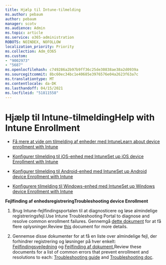 ```yaml
---
title: Hjælp til Intune-tilmelding
ms.author: pebaum
author: pebaum
manager: scotv
ms.audience: Admin
ms.topic: article
ms.service: o365-administration
ROBOTS: NOINDEX, NOFOLLOW
localization_priority: Priority
ms.collection: Adm_O365
ms.custom:
- "9002973"
- "5687"
ms.openlocfilehash: c749286a2b97b9ff36c25de30838ae38a2d0939a
ms.sourcegitcommit: 8bc60ec34bc1e40685e3976576e04a2623f63a7c
ms.translationtype: MT
ms.contentlocale: da-DK
ms.lasthandoff: 04/15/2021
ms.locfileid: "51811558"
---
```

# <a name="help-with-intune-enrollment"></a><span data-ttu-id="d6aad-102">Hjælp til Intune-tilmelding</span><span class="sxs-lookup"><span data-stu-id="d6aad-102">Help with Intune Enrollment</span></span>


- [<span data-ttu-id="d6aad-103">Få mere at vide om tilmelding af enheder med Intune</span><span class="sxs-lookup"><span data-stu-id="d6aad-103">Learn about device enrollment with Intune</span></span>](https://docs.microsoft.com/intune/device-enrollment)

- [<span data-ttu-id="d6aad-104">Konfigurer tilmelding til iOS-enhed med Intune</span><span class="sxs-lookup"><span data-stu-id="d6aad-104">Set up iOS device Enrollment with Intune</span></span>](https://docs.microsoft.com/intune/ios-enroll)

- [<span data-ttu-id="d6aad-105">Konfigurer tilmelding til Android-enhed med Intune</span><span class="sxs-lookup"><span data-stu-id="d6aad-105">Set up Android device Enrollment with Intune</span></span>](https://docs.microsoft.com/intune/android-enroll)

- [<span data-ttu-id="d6aad-106">Konfigurere tilmelding til Windows-enhed med Intune</span><span class="sxs-lookup"><span data-stu-id="d6aad-106">Set up Windows device Enrollment with Intune</span></span>](https://docs.microsoft.com/intune/windows-enroll)

<span data-ttu-id="d6aad-107">**Fejlfinding af enhedsregistrering**</span><span class="sxs-lookup"><span data-stu-id="d6aad-107">**Troubleshooting device Enrollment**</span></span>

1. <span data-ttu-id="d6aad-108">Brug Intune-fejlfindingsportalen til at diagnosticere og løse almindelige registreringsfejl.</span><span class="sxs-lookup"><span data-stu-id="d6aad-108">Use Intune Troubleshooting Portal to diagnose and resolve common enrollment failures.</span></span> <span data-ttu-id="d6aad-109">Gennemgå [dette dokument](https://docs.microsoft.com/intune/help-desk-operators) for at få flere oplysninger.</span><span class="sxs-lookup"><span data-stu-id="d6aad-109">Review [this](https://docs.microsoft.com/intune/help-desk-operators) document for more details.</span></span>

2. <span data-ttu-id="d6aad-110">Gennemse disse dokumenter for at få en liste over almindelige fejl, der forhindrer registrering og løsninger på hver enkelt: [Fejlfindingsvejledning](https://support.microsoft.com/help/4469913/troubleshooting-windows-device-enrollment-problems-in-microsoft-intune) og [Fejlfinding af dokument.](https://docs.microsoft.com/intune/troubleshoot-device-enrollment-in-intune)</span><span class="sxs-lookup"><span data-stu-id="d6aad-110">Review these documents for a list of common errors that prevent enrollment and resolutions to each: [Troubleshooting guide](https://support.microsoft.com/help/4469913/troubleshooting-windows-device-enrollment-problems-in-microsoft-intune) and [Troubleshooting doc](https://docs.microsoft.com/intune/troubleshoot-device-enrollment-in-intune).</span></span>
